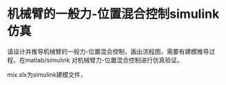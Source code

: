 # 机械臂的一般力-位置混合控制simulink仿真

请设计并推导机械臂的一般力-位置混合控制，画出流程图，需要有建模推导过程，在matlab/simulink 对机械臂力-位置混合控制进行仿真验证。

mix.slx为simulink建模文件，
